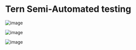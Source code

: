 # Tern Semi-Automated testing


![image](https://github.com/salmanhaider93/Tern-Semi-Automated-testing-/assets/36808172/6da48f55-1c67-4502-a2af-96c920c3889c)

![image](https://github.com/salmanhaider93/Tern-Semi-Automated-testing-/assets/36808172/e3e007b9-badd-4240-b32a-b0446c20c563)

![image](https://github.com/salmanhaider93/Tern-Semi-Automated-testing-/assets/36808172/708d9cf2-8594-4123-bf03-8302626b9529)
